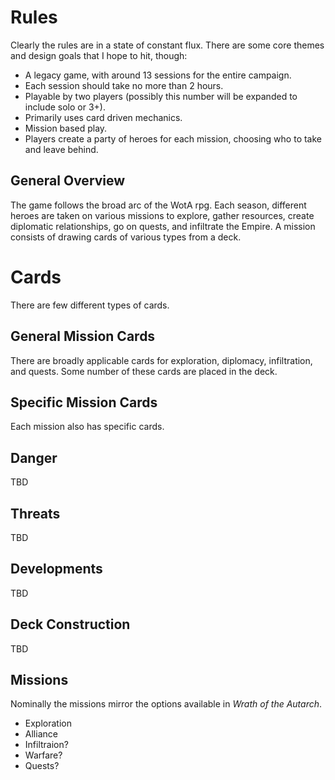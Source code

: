# Rules

Clearly the rules are in a state of constant flux. There are some core themes and design goals that I hope to hit, though:

- A legacy game, with around 13 sessions for the entire campaign.
- Each session should take no more than 2 hours.
- Playable by two players (possibly this number will be expanded to include solo or 3+).
- Primarily uses card driven mechanics.
- Mission based play.
- Players create a party of heroes for each mission, choosing who to take and leave behind.

## General Overview

The game follows the broad arc of the WotA rpg. Each season, different heroes are taken on various missions to explore, gather resources, create diplomatic relationships, go on quests, and infiltrate the Empire. A mission consists of drawing cards of various types from a deck.

# Cards

There are few different types of cards.

## General Mission Cards

There are broadly applicable cards for exploration, diplomacy, infiltration, and quests. Some number of these cards are placed in the deck.

## Specific Mission Cards

Each mission also has specific cards.

## Danger

TBD

## Threats

TBD

## Developments

TBD

## Deck Construction

TBD

## Missions

Nominally the missions mirror the options available in *Wrath of the Autarch*.

- Exploration
- Alliance
- Infiltraion?
- Warfare?
- Quests?